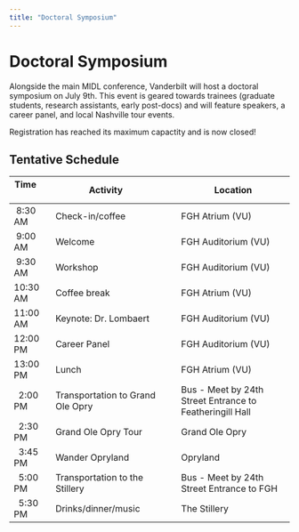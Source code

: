 ```yaml
---
title: "Doctoral Symposium"
---
```


# Doctoral Symposium

Alongside the main MIDL conference, Vanderbilt will host a doctoral symposium on July 9th. This
event is geared towards trainees (graduate students, research assistants, early post-docs)
and will feature speakers, a career panel, and local Nashville tour events.

Registration has reached its maximum capactity and is now closed!

## Tentative Schedule

| Time &nbsp; &nbsp; &nbsp; &nbsp; &nbsp; &nbsp;       | Activity                           | &nbsp;&nbsp;&nbsp;   | Location       |
|-------------|---------------------------------------|-|----------------|
| &nbsp;8:30 AM     | Check-in/coffee                       | | FGH Atrium (VU)       |
| &nbsp;9:00 AM     | Welcome                               | | FGH Auditorium (VU)       |
| &nbsp;9:30 AM     | Workshop                               | | FGH Auditorium (VU)       |
| 10:30 AM          | Coffee break                          | | FGH Atrium (VU)       |
| 11:00 AM          | Keynote: Dr. Lombaert                   | | FGH Auditorium (VU)       |
| 12:00 PM          | Career Panel                          | | FGH Auditorium (VU)       |
| 13:00 PM          | Lunch                                 | | FGH Atrium (VU)       |
| &nbsp; 2:00 PM    | Transportation to Grand Ole Opry      | | Bus - Meet by 24th Street Entrance to Featheringill Hall          |
| &nbsp; 2:30 PM    | Grand Ole Opry Tour                   | | Grand Ole Opry |
| &nbsp; 3:45 PM    | Wander Opryland                       | | Opryland       |
| &nbsp; 5:00 PM    | Transportation to the Stillery        | | Bus - Meet by 24th Street Entrance to FGH           |
| &nbsp; 5:30 PM    | Drinks/dinner/music                   | | The Stillery   |



